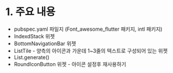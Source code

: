 # 1. 주요 내용
* pubspec.yaml 파일지  (Font_awesome_flutter 패키지, intl 패키지)
* IndexdStack 위젯
* BottomNavigationBar 위젯
* ListTile - 양측의 아이콘과 가운데 1~3줄의 텍스트로 구성되어 있는 위젯
* List.generate()
* RoundIconButton 위젯 - 아이콘 설정후 재사용하기
